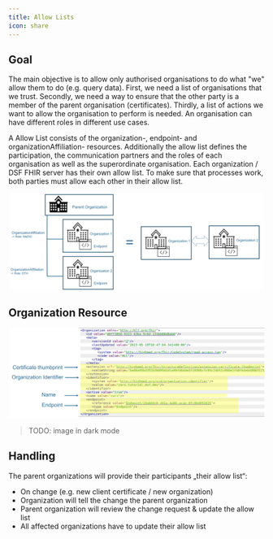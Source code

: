 ```yaml
---
title: Allow Lists
icon: share
---
```


## Goal
The main objective is to allow only authorised organisations to do what "we" allow them to do (e.g. query data).
First, we need a list of organisations that we trust. Secondly, we need a way to ensure that the other party is a member of the parent organisation (certificates). Thirdly, a list of actions we want to allow the organisation to perform is needed. An organisation can have different roles in different use cases. 

A Allow List consists of the organization-, endpoint- and organizationAffiliation- resources. Additionally the allow list defines the participation, the communication partners and the roles of each organisation as well as the superordinate organisation. Each organization / DSF FHIR server has their own allow list. To make sure that processes work, both parties must allow each other in their allow list.

![Architecture](/photos/info/allowList/allowList-architecture.png#light)

## Organization Resource
![Example of a organization resource](/photos/info/allowList/org-resource.png)

> TODO: image in dark mode

## Handling
The parent organizations will provide their participants „their allow list“:
- On change (e.g. new client certificate / new organization)
- Organization will tell the change the parent organization
- Parent organization will review the change request & update the allow list
- All affected organizations have to update their allow list
